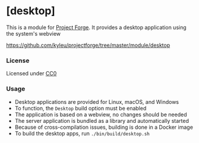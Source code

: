 # [desktop]

This is a module for [Project Forge](https://projectforge.dev). It provides a desktop application using the system's webview

https://github.com/kyleu/projectforge/tree/master/module/desktop

### License

Licensed under [CC0](https://creativecommons.org/publicdomain/zero/1.0)

### Usage
- Desktop applications are provided for Linux, macOS, and Windows
- To function, the `Desktop` build option must be enabled
- The application is based on a webview, no changes should be needed
- The server application is bundled as a library and automatically started
- Because of cross-compilation issues, building is done in a Docker image
- To build the desktop apps, run `./bin/build/desktop.sh`
